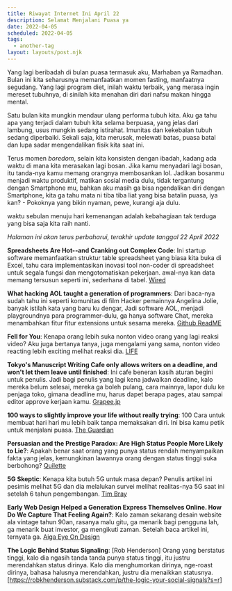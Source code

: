 ```yaml
---
title: Riwayat Internet Ini April 22
description: Selamat Menjalani Puasa ya
date: 2022-04-05
scheduled: 2022-04-05
tags:
  - another-tag
layout: layouts/post.njk
---
```


Yang lagi beribadah di bulan puasa termasuk aku, Marhaban ya Ramadhan. Bulan ini kita seharusnya memanfaatkan momen fasting, manfaatnya segudang. Yang lagi program diet, inilah waktu terbaik, yang merasa ingin mereset tubuhnya, di sinilah kita menahan diri dari nafsu makan hingga mental.

Satu bulan kita mungkin mendaur ulang performa tubuh kita. Aku ga tahu apa yang terjadi dalam tubuh kita selama berpuasa, yang jelas dari lambung, usus mungkin sedang istirahat. Imunitas dan kekebalan tubuh sedang diperbaiki. Sekali saja, kita merusak, melewati batas, puasa batal dan lupa sadar mengendalikan fisik kita saat ini.

Terus momen *boredom*, selain kita konsisten dengan ibadah, kadang ada waktu di mana kita merasakan lagi bosan. Jika kamu menyadari lagi bosan, itu tanda-nya kamu memang orangnya membosankan lol. Jadikan bosanmu menjadi waktu produktif, matikan sosial media dulu, tidak tergantung dengan Smartphone mu, bahkan aku masih ga bisa ngendalikan diri dengan Smartphone, kita ga tahu mata ni tiba tiba liat yang bisa batalin puasa, iya kan? - Pokoknya yang bikin nyaman, pewe, kurangi aja dulu.

waktu sebulan menuju hari kemenangan adalah kebahagiaan tak terduga yang bisa saja kita raih nanti.

*Halaman ini akan terus perbaharui, terakhir update tanggal 22 April 2022*

**Spreadsheets Are Hot--and Cranking out Complex Code**: Ini startup software memanfaatkan struktur table spreadsheet yang biasa kita buka di Excel, tahu cara implementasikan inovasi tool non-coder di spreadsheet untuk segala fungsi dan mengotomatiskan pekerjaan. awal-nya kan data memang tersusun seperti ini, sederhana di tabel.
[Wired](https://www.wired.com/story/spreadsheets-are-hot-and-cranking-out-complex-code/)

**What hacking AOL taught a generation of programmers**: Dari baca-nya sudah tahu ini
seperti komunitas di film Hacker pemainnya Angelina Jolie, banyak istilah kata yang baru ku dengar, Jadi software AOL, menjadi playgroundnya para programmer-dulu, ga hanya software Chat, mereka menambahkan fitur fitur extensions untuk sesama mereka. [Github ReadME](https://github.com/readme/featured/aol-programming-culture)

**Fell for You**: Kenapa orang lebih suka nonton video orang yang lagi reaksi video? Aku juga
bertanya tanya, juga mengalami yang sama, nonton video reacting lebih exciting
melihat reaksi dia. [LIFE](https://reallifemag.com/feel-for-you/)

**Tokyo's Manuscript Writing Cafe only allows writers on a deadline, and won't let them leave until finished**: Ini cafe beneran kasih aturan begini untuk penulis. Jadi bagi penulis yang lagi kena jadwalkan deadline, kalo mereka belum selesai, mereka ga boleh pulang, cara mainnya, lapor dulu ke penjaga toko, gimana deadline mu, harus dapet berapa pages, atau sampai editor approve kerjaan kamu. [Grapee.jp](https://grapee.jp/en/199026)

**100 ways to slightly improve your life without really trying**: 100 Cara untuk membuat hari hari mu lebih baik tanpa memaksakan diri. Ini bisa kamu petik untuk menjalani puasa. [The Guardian](https://www.theguardian.com/lifeandstyle/2022/jan/01/marginal-gains-100-ways-to-improve-your-life-without-really-trying)

**Persuasian and the Prestige Paradox: Are High Status People More Likely to Lie?**: Apakah benar saat orang yang punya status rendah menyampaikan fakta yang jelas, kemungkinan lawannya orang dengan status tinggi suka berbohong? [Quilette](https://quillette.com/2021/04/03/persuasion-and-the-prestige-paradox-are-high-status-people-more-likely-to-lie/)

**5G Skeptic**: Kenapa kita butuh 5G untuk masa depan? Penulis artikel ini pesimis melihat 5G dan dia melalukan survei melihat realitas-nya 5G saat ini setelah 6 tahun pengembangan. [Tim Bray](https://www.tbray.org/ongoing/When/202x/2022/03/26/Is-5G-BS)

**Early Web Design Helped a Generation Express Themselves Online. How Do We Capture That Feeling Again?**: Kalo zaman sekarang desain website ala vintage tahun 90an, rasanya malu gitu, ga menarik bagi pengguna lah, ga menarik buat investor, ga mengikuti zaman. Setelah baca artikel ini, ternyata ga. [Aiga Eye On Design](https://eyeondesign.aiga.org/early-web-design-helped-generation-express/)

**The Logic Behind Status Signaling**: [Rob Henderson] Orang yang berstatus tinggi, kalo dia ngasih tanda tanda punya status tinggi, itu justru merendahkan status dirinya. Kalo dia menghumorkan dirinya, nge-roast dirinya, bahasa halusnya merendahkan, justru dia menaikkan statusnya. [https://robkhenderson.substack.com/p/the-logic-your-social-signals?s=r]

